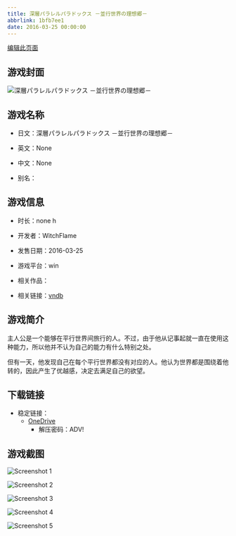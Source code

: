 ```yaml
---
title: 深層パラレルパラドックス －並行世界の理想郷－
abbrlink: 1bfb7ee1
date: 2016-03-25 00:00:00
---
```

[编辑此页面](https://github.com/ACG-3/ADV3-source/blob/main/source/_posts/games/%E6%B7%B1%E5%B1%A4%E3%83%91%E3%83%A9%E3%83%AC%E3%83%AB%E3%83%91%E3%83%A9%E3%83%89%E3%83%83%E3%82%AF%E3%82%B9%20%EF%BC%8D%E4%B8%A6%E8%A1%8C%E4%B8%96%E7%95%8C%E3%81%AE%E7%90%86%E6%83%B3%E9%83%B7%EF%BC%8D.md)

## 游戏封面

![深層パラレルパラドックス －並行世界の理想郷－](https://pan.timero.xyz/d/onedrive/img_lib_001/%E6%B7%B1%E5%B1%A4%E3%83%91%E3%83%A9%E3%83%AC%E3%83%AB%E3%83%91%E3%83%A9%E3%83%89%E3%83%83%E3%82%AF%E3%82%B9%20%EF%BC%8D%E4%B8%A6%E8%A1%8C%E4%B8%96%E7%95%8C%E3%81%AE%E7%90%86%E6%83%B3%E9%83%B7%EF%BC%8D_cover.avif)


## 游戏名称

- 日文：深層パラレルパラドックス －並行世界の理想郷－
- 英文：None
- 中文：None

- 别名：


## 游戏信息

- 时长：none h
- 开发者：WitchFlame
- 发售日期：2016-03-25
- 游戏平台：win
- 相关作品：

- 相关链接：[vndb](https://vndb.org/v18942)


## 游戏简介

主人公是一个能够在平行世界间旅行的人。不过，由于他从记事起就一直在使用这种能力，所以他并不认为自己的能力有什么特别之处。

但有一天，他发现自己在每个平行世界都没有对应的人。他认为世界都是围绕着他转的，因此产生了优越感，决定去满足自己的欲望。




## 下载链接

- 稳定链接：
    - [OneDrive](https://pan.timero.xyz/onedrive/adv_lib_001/%E6%B7%B1%E5%B1%A4%E3%83%91%E3%83%A9%E3%83%AC%E3%83%AB%E3%83%91%E3%83%A9%E3%83%89%E3%83%83%E3%82%AF%E3%82%B9%20%EF%BC%8D%E4%B8%A6%E8%A1%8C%E4%B8%96%E7%95%8C%E3%81%AE%E7%90%86%E6%83%B3%E9%83%B7%EF%BC%8D)
        - 解压密码：ADV!



## 游戏截图


![Screenshot 1](https://pan.timero.xyz/d/onedrive/img_lib_001/%E6%B7%B1%E5%B1%A4%E3%83%91%E3%83%A9%E3%83%AC%E3%83%AB%E3%83%91%E3%83%A9%E3%83%89%E3%83%83%E3%82%AF%E3%82%B9%20%EF%BC%8D%E4%B8%A6%E8%A1%8C%E4%B8%96%E7%95%8C%E3%81%AE%E7%90%86%E6%83%B3%E9%83%B7%EF%BC%8D_Screenshot_1.avif)

![Screenshot 2](https://pan.timero.xyz/d/onedrive/img_lib_001/%E6%B7%B1%E5%B1%A4%E3%83%91%E3%83%A9%E3%83%AC%E3%83%AB%E3%83%91%E3%83%A9%E3%83%89%E3%83%83%E3%82%AF%E3%82%B9%20%EF%BC%8D%E4%B8%A6%E8%A1%8C%E4%B8%96%E7%95%8C%E3%81%AE%E7%90%86%E6%83%B3%E9%83%B7%EF%BC%8D_Screenshot_2.avif)

![Screenshot 3](https://pan.timero.xyz/d/onedrive/img_lib_001/%E6%B7%B1%E5%B1%A4%E3%83%91%E3%83%A9%E3%83%AC%E3%83%AB%E3%83%91%E3%83%A9%E3%83%89%E3%83%83%E3%82%AF%E3%82%B9%20%EF%BC%8D%E4%B8%A6%E8%A1%8C%E4%B8%96%E7%95%8C%E3%81%AE%E7%90%86%E6%83%B3%E9%83%B7%EF%BC%8D_Screenshot_3.avif)

![Screenshot 4](https://pan.timero.xyz/d/onedrive/img_lib_001/%E6%B7%B1%E5%B1%A4%E3%83%91%E3%83%A9%E3%83%AC%E3%83%AB%E3%83%91%E3%83%A9%E3%83%89%E3%83%83%E3%82%AF%E3%82%B9%20%EF%BC%8D%E4%B8%A6%E8%A1%8C%E4%B8%96%E7%95%8C%E3%81%AE%E7%90%86%E6%83%B3%E9%83%B7%EF%BC%8D_Screenshot_4.avif)

![Screenshot 5](https://pan.timero.xyz/d/onedrive/img_lib_001/%E6%B7%B1%E5%B1%A4%E3%83%91%E3%83%A9%E3%83%AC%E3%83%AB%E3%83%91%E3%83%A9%E3%83%89%E3%83%83%E3%82%AF%E3%82%B9%20%EF%BC%8D%E4%B8%A6%E8%A1%8C%E4%B8%96%E7%95%8C%E3%81%AE%E7%90%86%E6%83%B3%E9%83%B7%EF%BC%8D_Screenshot_5.avif)


